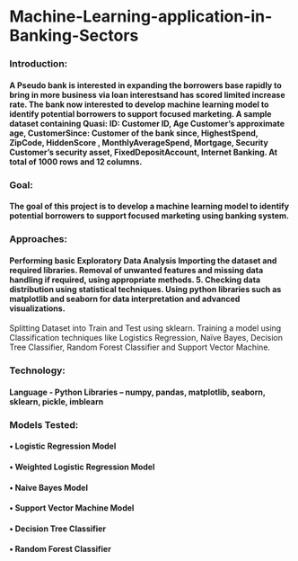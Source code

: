 #  Machine-Learning-application-in-Banking-Sectors 

### Introduction:

#### A Pseudo bank is interested in expanding the borrowers base rapidly to bring in more business via loan interestsand has scored limited increase rate. The bank now interested to develop machine learning model to identify potential borrowers to support focused marketing. A sample dataset containing Quasi: ID: Customer ID, Age Customer’s approximate age, CustomerSince: Customer of the bank since, HighestSpend, ZipCode,  HiddenScore , MonthlyAverageSpend, Mortgage, Security Customer’s security asset, FixedDepositAccount, Internet Banking. At total of 1000 rows and 12 columns.

### Goal:

#### The goal of this project is to develop a machine learning model to identify potential borrowers to support focused marketing using banking system.
                            
### Approaches: 

#### Performing basic Exploratory Data Analysis Importing the dataset and required libraries. Removal of unwanted features and missing data handling if required, using appropriate methods. 5. Checking data distribution using statistical techniques.  Using python libraries such as matplotlib and seaborn for data interpretation and advanced visualizations. 
Splitting Dataset into Train and Test using sklearn.  Training a model using Classification techniques like Logistics Regression, Naïve Bayes, Decision Tree Classifier, Random Forest Classifier and Support Vector Machine. 

### Technology: 
#### Language - Python Libraries – numpy, pandas, matplotlib, seaborn, sklearn, pickle, imblearn 
      
###  Models Tested:  

#### •	Logistic Regression Model 
#### •	Weighted Logistic Regression Model 
#### •	Naive Bayes Model 
#### •	Support Vector Machine Model
#### •	Decision Tree Classifier
#### •	Random Forest Classifier  
